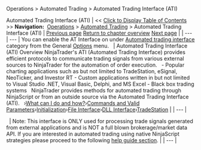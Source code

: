 ﻿
Operations > Automated Trading > Automated Trading Interface (ATI)

Automated Trading Interface (ATI)
| << [Click to Display Table of Contents](automated_trading_interface_at.md) >> **Navigation:**     [Operations](operations-1.md) > [Automated Trading](automated_trading-1.md) > Automated Trading Interface (ATI) | [Previous page](automated_trading-1.md) [Return to chapter overview](automated_trading-1.md) [Next page](what_can_i_do_and_how_-1.md) |
| --- | --- |
You can enable the AT Interface on under [Automated trading interface](options_ati-1.md) category from the General [Options](options-1.md) menu.
 
| Automated Trading Interface (ATI) Overview NinjaTrader's ATI (Automated Trading Interface) provides efficient protocols to communicate trading signals from various external sources to NinjaTrader for the automation of order execution.   - Popular charting applications such as but not limited to TradeStation, eSignal, NeoTicker, and Investor RT - Custom applications written in but not limited to Visual Studio .NET, Visual Basic, Delphi, and MS Excel - Black box trading systems   NinjaTrader provides methods for automated trading through NinjaScript or from an outside source via the Automated Trading Interface (ATI).    ›[What can I do and how?](what_can_i_do_and_how_-1.md)›[Commands and Valid Parameters](commands_and_valid_parameters-1.md)›[Initialization](initialization-1.md)›[File Interface](file_interface-1.md)›[DLL Interface](dll_interface-1.md)›[TradeStation](tradestation_email_integration-1.md) |
| --- |

 
| Note: This interface is ONLY used for processing trade signals generated from external applications and is NOT a full blown brokerage/market data API. If you are interested in automated trading using native NinjaScript strategies please proceed to the following [help guide section](running_ninjascript_strategies-1.md). |
| --- |
